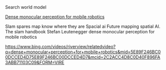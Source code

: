 
Search
world model


[Dense monocular perception for mobile robotics](https://spiral.imperial.ac.uk/entities/publication/a33c5f8a-7a37-4328-b0ff-8a866b4ba935)

Slam spares map  know where they are
Spacial ai
Future mapping spatial AI.
The slam handbook
Stefan Leutenegger
dense monocular perception for mobile robotics

https://www.bing.com/videos/riverview/relatedvideo?q=dense+monocular+perception+for+mobile+robotics&mid=5E89F246BC00DCCED4D75E89F246BC00DCCED4D7&mcid=2C2ACC4D8C0D40F896FA3ABB71103C09&FORM=VIRE

